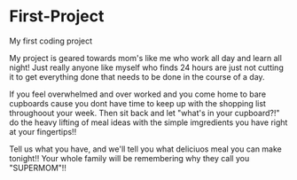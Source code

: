 # First-Project
My first coding project

My project is geared towards mom's like me who work all day and learn all night!  Just really anyone like myself who finds 24 hours are just not cutting it to get everything done that needs to be done in the course of a day. 

If you feel overwhelmed and over worked and you come home to bare cupboards cause you dont have time to keep up with the shopping list throughoout your week. Then sit back and let "what's in your cupboard?!" do the heavy lifting of meal ideas with the simple imgredients you have right at your fingertips!!

Tell us what you have, and we'll tell you what deliciuos meal you can make tonight!! Your whole family will be remembering why they call you "SUPERMOM"!!


